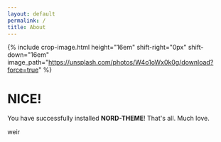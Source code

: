 ```yaml
---
layout: default
permalink: /
title: About
---
```

{% include crop-image.html height="16em" shift-right="0px" shift-down="16em" image_path="https://unsplash.com/photos/W4o1oWx0k0g/download?force=true" %}

# NICE!
You have successfully installed **NORD-THEME**! That's all. Much love.

weir

